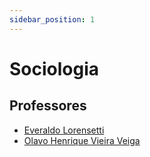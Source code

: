 ```yaml
---
sidebar_position: 1
---
```


# Sociologia


## Professores

- [Everaldo Lorensetti](everaldo_lorensetti)
- [Olavo Henrique Vieira Veiga](olavo_henrique_vieira_veiga)

